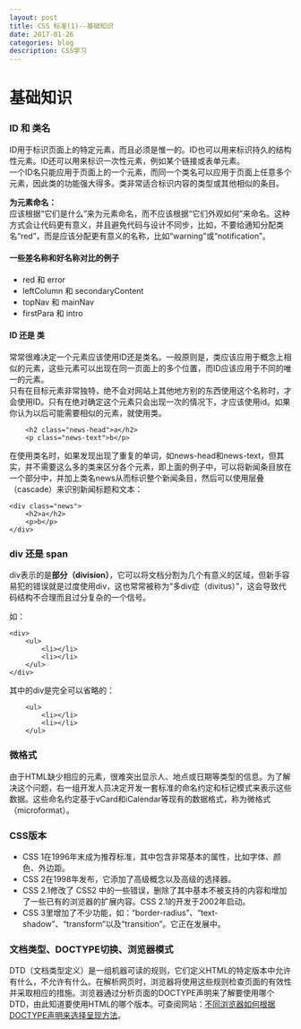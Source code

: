 ```yaml
---
layout: post
title: CSS 标准(1)--基础知识
date: 2017-01-26
categories: blog
description: CSS学习
---
```


# 基础知识     

### ID 和 类名     
ID用于标识页面上的特定元素，而且必须是惟一的。ID也可以用来标识持久的结构性元素。ID还可以用来标识一次性元素，例如某个链接或表单元素。     
一个ID名只能应用于页面上的一个元素，而同一个类名可以应用于页面上任意多个元素，因此类的功能强大得多。类非常适合标识内容的类型或其他相似的条目。     

**为元素命名：**     
应该根据“它们是什么”来为元素命名，而不应该根据“它们外观如何”来命名。这种方式会让代码更有意义，并且避免代码与设计不同步，比如，不要给通知分配类名“red”，而是应该分配更有意义的名称，比如“warning”或“notification”。     

#### 一些差名称和好名称对比的例子     
 - red 和 error     
 - leftColumn 和 secondaryContent     
 - topNav 和 mainNav     
 - firstPara 和 intro     

#### ID 还是 类     
常常很难决定一个元素应该使用ID还是类名。一般原则是，类应该应用于概念上相似的元素，这些元素可以出现在同一页面上的多个位置，而ID应该应用于不同的唯一的元素。     
只有在目标元素非常独特，绝不会对网站上其他地方别的东西使用这个名称时，才会使用ID。只有在绝对确定这个元素只会出现一次的情况下，才应该使用id。如果你认为以后可能需要相似的元素，就使用类。     

``` 
	<h2 class="news-head">a</h2>
	<p class="news-text">b</p>
```
在使用类名时，如果发现出现了重复的单词，如news-head和news-text，但其实，并不需要这么多的类来区分各个元素，即上面的例子中，可以将新闻条目放在一个部分中，并加上类名news从而标识整个新闻条目，然后可以使用层叠（cascade）来识别新闻标题和文本：     

```
<div class="news">
	<h2>a</h2>
	<p>b</p>
</div>
```

### div 还是 span     
div表示的是**部分（division）**，它可以将文档分割为几个有意义的区域，但新手容易犯的错误就是过度使用div，这也常常被称为“多div症（divitus）”，这会导致代码结构不合理而且过分复杂的一个信号。     

如：     

```
<div>
	<ul>
		<li></li>
		<li></li>
	</ul>
</div>
```
其中的div是完全可以省略的：     


```
	<ul>
		<li></li>
		<li></li>
	</ul>
```

### 微格式     
由于HTML缺少相应的元素，很难突出显示人、地点或日期等类型的信息。为了解决这个问题，右一组开发人员决定开发一套标准的命名约定和标记模式来表示这些数据。这些命名约定基于vCard和iCalendar等现有的数据格式，称为微格式（microformat）。     

### CSS版本     
 - CSS 1在1996年末成为推荐标准，其中包含非常基本的属性，比如字体、颜色、外边距。     
 - CSS 2在1998年发布，它添加了高级概念以及高级的选择器。     
 - CSS 2.1修改了 CSS2 中的一些错误，删除了其中基本不被支持的内容和增加了一些已有的浏览器的扩展内容。CSS 2.1的开发于2002年启动。     
 - CSS 3里增加了不少功能，如：“border-radius”、“text-shadow”、“transform”以及“transition”。它正在发展中。     

### 文档类型、DOCTYPE切换、浏览器模式     
DTD（文档类型定义）是一组机器可读的规则，它们定义HTML的特定版本中允许有什么，不允许有什么。在解析网页时，浏览器将使用这些规则检查页面的有效性并采取相应的措施。浏览器通过分析页面的DOCTYPE声明来了解要使用哪个DTD，由此知道要使用HTML的哪个版本。可查阅网站：[不同浏览器如何根据DOCTYPE声明来选择呈现方法](https://hsivonen.fi/doctype/)。     
